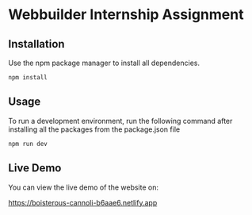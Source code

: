 # Webbuilder Internship Assignment

## Installation

Use the npm package manager to install all dependencies.

```
npm install
```

## Usage

To run a development environment, run the following command after installing all the packages from the package.json file

```
npm run dev
```

## Live Demo

You can view the live demo of the website on:

https://boisterous-cannoli-b6aae6.netlify.app
